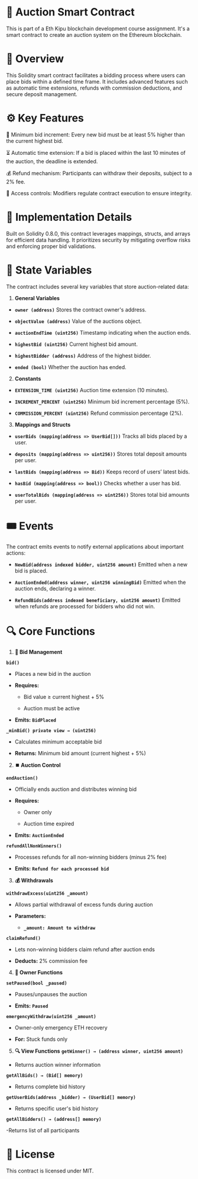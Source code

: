 # 📜 Auction Smart Contract
This is part of a Eth Kipu blockchain development course assignment. It's a smart contract to create an auction system on the Ethereum blockchain.

# 📝 Overview

This Solidity smart contract facilitates a bidding process where users can place bids within a defined time frame. It includes advanced features such as automatic time extensions, refunds with commission deductions, and secure deposit management.

# ⚙️ Key Features

📌 Minimum bid increment: Every new bid must be at least 5% higher than the current highest bid.

⏳ Automatic time extension: If a bid is placed within the last 10 minutes of the auction, the deadline is extended.

💰 Refund mechanism: Participants can withdraw their deposits, subject to a 2% fee.

🔐 Access controls: Modifiers regulate contract execution to ensure integrity.

# 🚀 Implementation Details

Built on Solidity 0.8.0, this contract leverages mappings, structs, and arrays for efficient data handling. It prioritizes security by mitigating overflow risks and enforcing proper bid validations.

# 🔄 State Variables

The contract includes several key variables that store auction-related data:

1. **General Variables**
- **`owner (address)`** Stores the contract owner's address.

- **`objectValue (address)`** Value of the auctions object.

- **`auctionEndTime (uint256)`** Timestamp indicating when the auction ends.

- **`highestBid (uint256)`** Current highest bid amount.

- **`highestBidder (address)`** Address of the highest bidder.

- **`ended (bool)`** Whether the auction has ended.

2. **Constants**
- **`EXTENSION_TIME (uint256)`** Auction time extension (10 minutes).

- **`INCREMENT_PERCENT (uint256)`** Minimum bid increment percentage (5%).

- **`COMMISSION_PERCENT (uint256)`** Refund commission percentage (2%).

3. **Mappings and Structs**
- **`userBids (mapping(address => UserBid[]))`** Tracks all bids placed by a user.

- **`deposits (mapping(address => uint256))`** Stores total deposit amounts per user.

- **`lastBids (mapping(address => Bid))`** Keeps record of users’ latest bids.

- **`hasBid (mapping(address => bool))`** Checks whether a user has bid.

- **`userTotalBids (mapping(address => uint256))`** Stores total bid amounts per user.

# 🎟️ Events

The contract emits events to notify external applications about important actions:

- **`NewBid(address indexed bidder, uint256 amount)`** Emitted when a new bid is placed.

- **`AuctionEnded(address winner, uint256 winningBid)`** Emitted when the auction ends, declaring a winner.

- **`RefundBids(address indexed beneficiary, uint256 amount)`** Emitted when refunds are processed for bidders who did not win.

# 🔍 Core Functions 

1. **🔄 Bid Management**

**`bid()`**

  - Places a new bid in the auction

  - **Requires:**

    - Bid value ≥ current highest + 5%

    - Auction must be active

  - **Emits:** **`BidPlaced`**

**`_minBid() private view → (uint256)`**

  - Calculates minimum acceptable bid

  - **Returns:** Minimum bid amount (current highest + 5%)

2. **⏹️ Auction Control**

**`endAuction()`**

  - Officially ends auction and distributes winning bid

  - **Requires:**

    - Owner only

    - Auction time expired

  - **Emits:** **`AuctionEnded`**

**`refundAllNonWinners()`**

  - Processes refunds for all non-winning bidders (minus 2% fee)

  - **Emits:** **`Refund for each processed bid`**

3. **💰 Withdrawals**
    
**`withdrawExcess(uint256 _amount)`**

  - Allows partial withdrawal of excess funds during auction

  - **Parameters:**

    - **`_amount: Amount to withdraw`**

**`claimRefund()`**

  - Lets non-winning bidders claim refund after auction ends

  - **Deducts:** 2% commission fee

4. **👑 Owner Functions**
   
**`setPaused(bool _paused)`**

  - Pauses/unpauses the auction

  - **Emits:** **`Paused`**

**`emergencyWithdraw(uint256 _amount)`**

  - Owner-only emergency ETH recovery

  - **For:** Stuck funds only

5. **🔍 View Functions**
**`getWinner() → (address winner, uint256 amount)`**

  - Returns auction winner information

**`getAllBids() → (Bid[] memory)`**

  - Returns complete bid history

**`getUserBids(address _bidder) → (UserBid[] memory)`**

  - Returns specific user's bid history

**`getAllBidders() → (address[] memory)`**

  -Returns list of all participants

# 📜 License
This contract is licensed under MIT.
